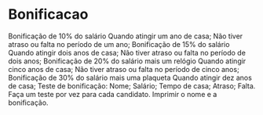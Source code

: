 # Bonificacao
Bonificação de 10% do salário
Quando atingir um ano de casa;
Não tiver atraso ou falta no período de um ano;
Bonificação de 15% do salário
Quando atingir dois anos de casa;
Não tiver atraso ou falta no período de dois anos;
Bonificação de 20% do salário mais um relógio
Quando atingir cinco anos de casa;
Não tiver atraso ou falta no período de cinco anos;
Bonificação de 30% do salário mais uma plaqueta
Quando atingir dez anos de casa;
Teste de bonificação:
Nome;
Salário;
Tempo de casa;
Atraso;
Falta.
Faça um teste por vez para cada candidato. Imprimir o nome e a bonificação.
